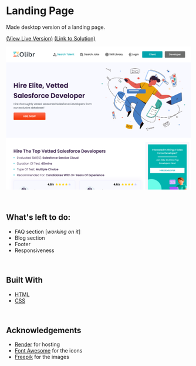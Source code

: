 # Landing Page

Made desktop version of a landing page.

<a href="https://olibr-test-takehome.onrender.com/">\(View Live Version\)</a>   <a href="https://github.com/itsmesrishti/olibr-takehometest/tree/main">\(Link to Solution\)</a>


![screenshot](landing-page.png)

&nbsp;
## What's left to do:
- FAQ section [*working on it*]
- Blog section
- Footer
- Responsiveness

&nbsp;
## Built With
- [HTML](https://developer.mozilla.org/en-US/docs/Web/HTML)
- [CSS](https://developer.mozilla.org/en-US/docs/Web/CSS)

&nbsp;
## Acknowledgements
- [Render](https://render.com/) for hosting
- [Font Awesome](https://fontawesome.com/) for the icons
- [Freepik](https://www.freepik.com/) for the images

